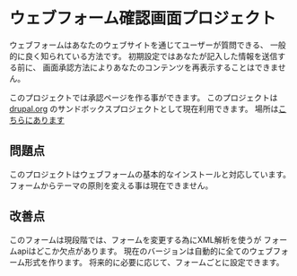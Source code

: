 ウェブフォーム確認画面プロジェクト
================================
ウェブフォームはあなたのウェブサイトを通じてユーザーが質問できる、
一般的に良く知られている方法です。
初期設定ではあなたが記入した情報を送信する前に、
画面承認方法によりあなたのコンテンツを再表示することはできません。

このプロジェクトでは承認ページを作る事ができます。
このプロジェクトは[drupal.org](http://drupal.org "drupal") のサンドボックスプロジェクトとして現在利用できます。
場所は[こちらにあります](http://drupal.org/sandbox/mackstar/1075540 "Webform Confirm sandbox project")

## 問題点
このプロジェクトはウェブフォームの基本的なインストールと対応しています。
フォームからテーマの原則を変える事は現在できません。

## 改善点
このフォームは現段階では、フォームを変更する為にXML解析を使うが
フォームapiはどこか欠点があります。
現在のバージョンは自動的に全てのウェブフォーム形式を作ります。
将来的に必要に応じて、フォームごとに設定できます。